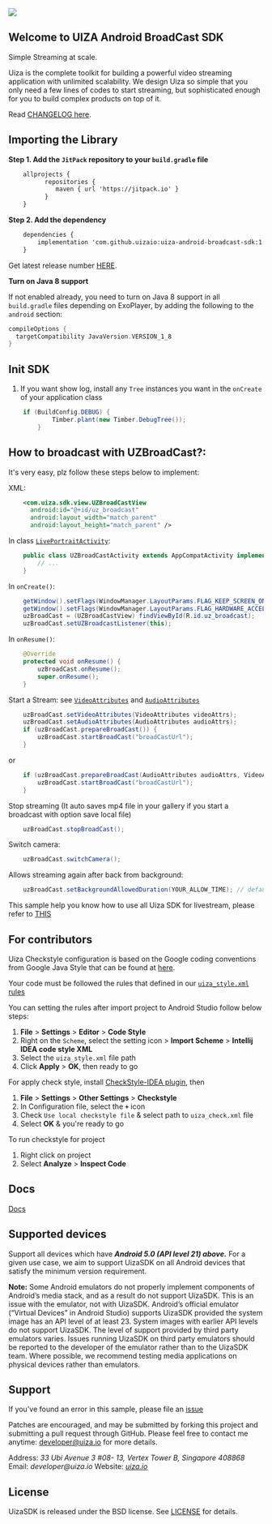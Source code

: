 
[![](https://jitpack.io/v/uizaio/uiza-android-broadcast-sdk.svg)](https://jitpack.io/#uizaio/uiza-android-broadcast-sdk)

## Welcome to UIZA Android BroadCast SDK

Simple Streaming at scale.

Uiza is the complete toolkit for building a powerful video streaming application with unlimited scalability. We design Uiza so simple that you only need a few lines of codes to start streaming, but sophisticated enough for you to build complex products on top of it.

Read [CHANGELOG here](https://github.com/uizaio/uiza-android-broadcast-sdk/blob/master/CHANGELOG.md).

## Importing the Library
**Step 1. Add the `JitPack` repository to your `build.gradle` file**

```xml
    allprojects {
          repositories {
             maven { url 'https://jitpack.io' }
          }
    }
```

**Step 2. Add the dependency**

```xml
    dependencies {
        implementation 'com.github.uizaio:uiza-android-broadcast-sdk:1.x.x'
    }
```

Get latest release number [HERE](https://github.com/uizaio/uiza-android-broadcast-sdk/releases).

**Turn on Java 8 support**

If not enabled already, you need to turn on Java 8 support in all `build.gradle` files depending on ExoPlayer, by adding the following to the `android` section:

```gradle
compileOptions {
  targetCompatibility JavaVersion.VERSION_1_8
}
```

## Init SDK

1. If you want show log, install any `Tree` instances you want in the `onCreate` of your application class

```java
	if (BuildConfig.DEBUG) {
            Timber.plant(new Timber.DebugTree());
        }
```

## How to broadcast with UZBroadCast?:
It's very easy, plz follow these steps below to implement:

XML:

```xml
    <com.uiza.sdk.view.UZBroadCastView
      android:id="@+id/uz_broadcast"
      android:layout_width="match_parent"
      android:layout_height="match_parent" />
```

In class [`LivePortraitActivity`](https://github.com/uizaio/uiza-android-broadcast-sdk/blob/master/samplebroadcast/src/main/java/com/uiza/samplebroadcast/UZBroadCastActivity.java):
```java
    public class UZBroadCastActivity extends AppCompatActivity implements UZBroadCastListener {
        // ...
    }
```
In `onCreate()`:

```java
    getWindow().setFlags(WindowManager.LayoutParams.FLAG_KEEP_SCREEN_ON, WindowManager.LayoutParams.FLAG_KEEP_SCREEN_ON);
    getWindow().setFlags(WindowManager.LayoutParams.FLAG_HARDWARE_ACCELERATED, WindowManager.LayoutParams.FLAG_HARDWARE_ACCELERATED);
    uzBroadCast = (UZBroadCastView) findViewById(R.id.uz_broadcast);
    uzBroadCast.setUZBroadcastListener(this);
```

In `onResume()`:

```java
    @Override
    protected void onResume() {
        uzBroadCast.onResume();
        super.onResume();
    }
```
Start a Stream: see [`VideoAttributes`](https://github.com/uizaio/uiza-android-broadcast-sdk/blob/master/uzbroadcast/src/main/java/com/uiza/sdk/profile/VideoAttributes.java) and [`AudioAttributes`](https://github.com/uizaio/uiza-android-broadcast-sdk/blob/master/uzbroadcast/src/main/java/com/uiza/sdk/profile/AudioAttributes.java)

```java
    uzBroadCast.setVideoAttributes(VideoAttributes videoAttrs);
    uzBroadCast.setAudioAttributes(AudioAttributes audioAttrs);
    if (uzBroadCast.prepareBroadCast()) {
        uzBroadCast.startBroadCast("broadCastUrl");
    }
```

or

```java
    if (uzBroadCast.prepareBroadCast(AudioAttributes audioAttrs, VideoAttributes videoAttrs, boolean isLandscape)) {
        uzBroadCast.startBroadCast("broadCastUrl");
    }
```

Stop streaming (It auto saves mp4 file in your gallery if you start a broadcast with option save local file)

```java
    uzBroadCast.stopBroadCast();
```

Switch camera:

```java
    uzBroadCast.switchCamera();
```
Allows streaming again after back from background:

```java
    uzBroadCast.setBackgroundAllowedDuration(YOUR_ALLOW_TIME); // default time is 2 minutes
```

This sample help you know how to use all Uiza SDK for livestream, please refer to  [THIS](https://github.com/uizaio/uiza-android-broadcast-sdk/tree/master/samplebroadcast)

## For contributors

 Uiza Checkstyle configuration is based on the Google coding conventions from Google Java Style
 that can be found at [here](https://google.github.io/styleguide/javaguide.html).

 Your code must be followed the rules that defined in our [`uiza_style.xml` rules](https://github.com/uizaio/uiza-android-broadcast-sdk/tree/master/configs/codestyle/uiza_style.xml)

 You can setting the rules after import project to Android Studio follow below steps:

 1. **File** > **Settings** > **Editor** > **Code Style**
 2. Right on the `Scheme`, select the setting icon > **Import Scheme** > **Intellij IDEA code style XML**
 3. Select the `uiza_style.xml` file path
 4. Click **Apply** > **OK**, then ready to go

 For apply check style, install [CheckStyle-IDEA plugin](https://plugins.jetbrains.com/plugin/1065-checkstyle-idea), then

 1. **File** > **Settings** > **Other Settings** > **Checkstyle**
 2. In Configuration file, select the **`+`** icon
 3. Check `Use local checkstyle file` & select path to `uiza_check.xml` file
 4. Select **OK** & you're ready to go

 To run checkstyle for project

 1. Right click on project
 2. Select **Analyze** > **Inspect Code**


## Docs
[Docs](https://uizaio.github.io/uiza-android-broadcast-sdk/)

## Supported devices

Support all devices which have ***Android 5.0 (API level 21) above.***
For a given use case, we aim to support UizaSDK on all Android devices that satisfy the minimum version requirement.

**Note:** Some Android emulators do not properly implement components of Android’s media stack, and as a result do not support UizaSDK. This is an issue with the emulator, not with UizaSDK. Android’s official emulator (“Virtual Devices” in Android Studio) supports UizaSDK provided the system image has an API level of at least 23. System images with earlier API levels do not support UizaSDK. The level of support provided by third party emulators varies. Issues running UizaSDK on third party emulators should be reported to the developer of the emulator rather than to the UizaSDK team. Where possible, we recommend testing media applications on physical devices rather than emulators.


## Support

If you've found an error in this sample, please file an [issue ](https://github.com/uizaio/uiza-android-broadcast-sdk/issues)

Patches are encouraged, and may be submitted by forking this project and submitting a pull request through GitHub. Please feel free to contact me anytime: developer@uiza.io for more details.

Address: _33 Ubi Avenue 3 #08- 13, Vertex Tower B, Singapore 408868_
Email: _developer@uiza.io_
Website: _[uiza.io](https://uiza.io/)_

## License

UizaSDK is released under the BSD license. See  [LICENSE](https://github.com/uizaio/uiza-android-broadcast-sdk/blob/master/LICENSE)  for details.


